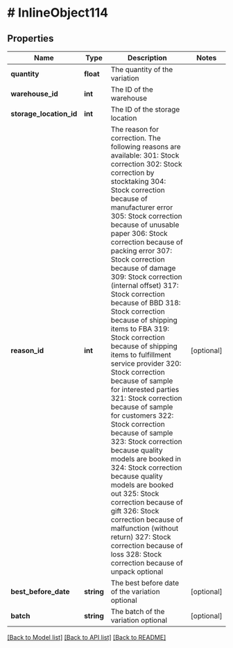 # # InlineObject114

## Properties

Name | Type | Description | Notes
------------ | ------------- | ------------- | -------------
**quantity** | **float** | The quantity of the variation | 
**warehouse_id** | **int** | The ID of the warehouse | 
**storage_location_id** | **int** | The ID of the storage location | 
**reason_id** | **int** | The reason for correction. The following reasons are available:  301: Stock correction 302: Stock correction by stocktaking 304: Stock correction because of manufacturer error 305: Stock correction because of unusable paper 306: Stock correction because of packing error 307: Stock correction because of damage 309: Stock correction (internal offset) 317: Stock correction because of BBD 318: Stock correction because of shipping items to FBA 319: Stock correction because of shipping items to fulfillment service provider 320: Stock correction because of sample for interested parties 321: Stock correction because of sample for customers 322: Stock correction because of sample 323: Stock correction because quality models are booked in 324: Stock correction because quality models are booked out 325: Stock correction because of gift 326: Stock correction because of malfunction (without return) 327: Stock correction because of loss 328: Stock correction because of unpack  optional | [optional] 
**best_before_date** | **string** | The best before date of the variation optional | [optional] 
**batch** | **string** | The batch of the variation optional | [optional] 

[[Back to Model list]](../../README.md#documentation-for-models) [[Back to API list]](../../README.md#documentation-for-api-endpoints) [[Back to README]](../../README.md)


